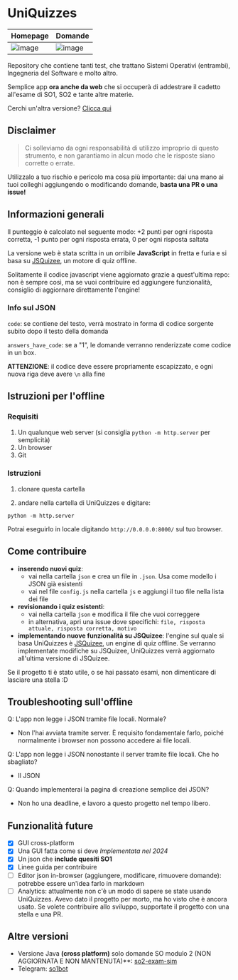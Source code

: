 # UniQuizzes
| Homepage | Domande |
| ---- | ---- |
| ![image](https://github.com/dag7dev/UniQuizzes/assets/44711271/8db55bbd-3a28-459f-a0af-c74e8294924a) | ![image](https://github.com/dag7dev/UniQuizzes/assets/44711271/b7ab4ad4-1358-4c48-bb46-8b2e63b97338) |



Repository che contiene tanti test, che trattano Sistemi Operativi (entrambi), Ingegneria del Software e molto altro.

Semplice app **ora anche da web** che si occuperà di addestrare il cadetto all'esame di SO1, SO2 e tante altre materie.

Cerchi un'altra versione? [Clicca qui](https://github.com/dag7dev/UniQuizzes?tab=readme-ov-file#altre-versioni)

## Disclaimer
> Ci solleviamo da ogni responsabilità di utilizzo improprio di questo strumento, e non garantiamo in alcun modo che le risposte siano corrette o errate.

Utilizzalo a tuo rischio e pericolo ma cosa più importante: dai una mano ai tuoi colleghi aggiungendo o modificando domande, **basta una PR o una issue!**

## Informazioni generali
Il punteggio è calcolato nel seguente modo: +2 punti per ogni risposta corretta, -1 punto per ogni risposta errata, 0 per ogni risposta saltata

La versione web è stata scritta in un orribile **JavaScript** in fretta e furia e si basa su  [JSQuizee](https://github.com/dag7dev/JSQuizee/), un motore di quiz offline.

Solitamente il codice javascript viene aggiornato grazie a quest'ultima repo: non è sempre così, ma se vuoi contribuire ed aggiungere funzionalità, consiglio di aggiornare direttamente l'engine!

### Info sul JSON
`code`: se contiene del testo, verrà mostrato in forma di codice sorgente subito dopo il testo della domanda

`answers_have_code`: se a "1", le domande verranno renderizzate come codice in un box.

**ATTENZIONE**: il codice deve essere propriamente escapizzato, e ogni nuova riga deve avere `\n` alla fine

## Istruzioni per l'offline
### Requisiti
1. Un qualunque web server (si consiglia `python -m http.server` per semplicità)
2. Un browser
3. Git

### Istruzioni 
1. clonare questa cartella

2. andare nella cartella di UniQuizzes e digitare:
```
python -m http.server
```

Potrai eseguirlo in locale digitando `http://0.0.0.0:8000/` sul tuo browser.

## Come contribuire
- **inserendo nuovi quiz**:
   - vai nella cartella `json` e crea un file in `.json`. Usa come modello i JSON già esistenti
   - vai nel file `config.js` nella cartella `js` e aggiungi il tuo file nella lista dei file
- **revisionando i quiz esistenti**:
   - vai nella cartella `json` e modifica il file che vuoi correggere
   - in alternativa, apri una issue dove specifichi: `file, risposta attuale, risposta corretta, motivo` 
- **implementando nuove funzionalità su JSQuizee**: l'engine sul quale si basa UniQuizzes è [JSQuizee](https://github.com/dag7dev/JSQuizee/), un engine di quiz offline. Se verranno implementate modifiche su JSQuizee, UniQuizzes verrà aggiornato all'ultima versione di JSQuizee.

Se il progetto ti è stato utile, o se hai passato esami, non dimenticare di lasciare una stella :D

## Troubleshooting sull'offline
Q: L'app non legge i JSON tramite file locali. Normale?
- Non l'hai avviata tramite server. È requisito fondamentale farlo, poiché normalmente i browser non possono accedere ai file locali.

Q: L'app non legge i JSON nonostante il server tramite file locali. Che ho sbagliato?
- Il JSON

Q: Quando implementerai la pagina di creazione semplice dei JSON?
- Non ho una deadline, e lavoro a questo progetto nel tempo libero.

## Funzionalità future
- [X] GUI cross-platform
- [X] Una GUI fatta come si deve _Implementata nel 2024_ 
- [X] Un json che **include quesiti SO1**
- [X] Linee guida per contribuire
- [ ] Editor json in-browser (aggiungere, modificare, rimuovere domande): potrebbe essere un'idea farlo in markdown
- [ ] Analytics: attualmente non c'è un modo di sapere se state usando UniQuizzes. Avevo dato il progetto per morto, ma ho visto che è ancora usato. Se volete contribuire allo sviluppo, supportate il progetto con una stella e una PR.

## Altre versioni
- Versione Java **(cross platform)** solo domande SO modulo 2 (NON AGGIORNATA E NON MANTENUTA)**: [so2-exam-sim](https://github.com/andrea-gasparini/SO2-exam-simulator)
- Telegram: [so1bot](https://github.com/appinfosapienza/so-un-bot)
